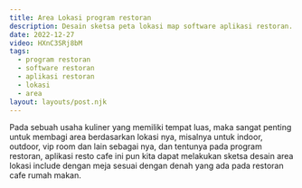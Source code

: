 ```yaml
---
title: Area Lokasi program restoran
description: Desain sketsa peta lokasi map software aplikasi restoran.
date: 2022-12-27
video: HXnC3SRj8bM
tags:
  - program restoran
  - software restoran
  - aplikasi restoran
  - lokasi
  - area
layout: layouts/post.njk
---
```


Pada sebuah usaha kuliner yang memiliki tempat luas, maka sangat penting untuk membagi area berdasarkan lokasi nya, misalnya untuk indoor, outdoor, vip room dan lain sebagai nya, dan tentunya pada program restoran, aplikasi resto cafe ini pun kita dapat melakukan sketsa desain area lokasi include dengan meja sesuai dengan denah yang ada pada restoran cafe rumah makan.
